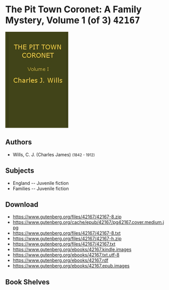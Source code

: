 # The Pit Town Coronet: A Family Mystery, Volume 1 (of 3) <kbd>42167</kbd>

![](./cover.medium.jpg "")

## Authors


 - Wills, C. J. (Charles James) <small>(1842 - 1912)</small>

## Subjects


 - England -- Juvenile fiction
 - Families -- Juvenile fiction

## Download


 - https://www.gutenberg.org/files/42167/42167-8.zip
 - https://www.gutenberg.org/cache/epub/42167/pg42167.cover.medium.jpg
 - https://www.gutenberg.org/files/42167/42167-8.txt
 - https://www.gutenberg.org/files/42167/42167-h.zip
 - https://www.gutenberg.org/files/42167/42167.txt
 - https://www.gutenberg.org/ebooks/42167.kindle.images
 - https://www.gutenberg.org/ebooks/42167.txt.utf-8
 - https://www.gutenberg.org/ebooks/42167.rdf
 - https://www.gutenberg.org/ebooks/42167.epub.images

## Book Shelves


